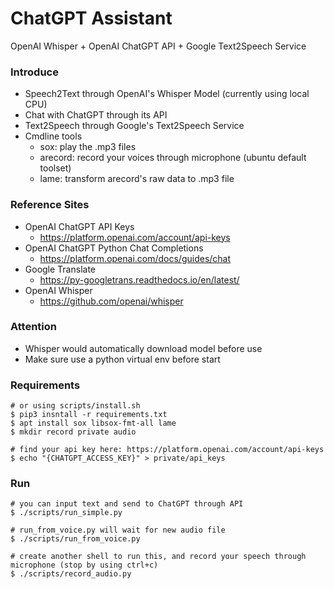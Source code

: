 ChatGPT Assistant
===
OpenAI Whisper + OpenAI ChatGPT API + Google Text2Speech Service

### Introduce
- Speech2Text through OpenAI's Whisper Model (currently using local CPU)
- Chat with ChatGPT through its API
- Text2Speech through Google's Text2Speech Service
- Cmdline tools
    - sox: play the .mp3 files
    - arecord: record your voices through microphone (ubuntu default toolset)
    - lame: transform arecord's raw data to .mp3 file

### Reference Sites
- OpenAI ChatGPT API Keys
    - https://platform.openai.com/account/api-keys
- OpenAI ChatGPT Python Chat Completions
    - https://platform.openai.com/docs/guides/chat
- Google Translate
    - https://py-googletrans.readthedocs.io/en/latest/
- OpenAI Whisper
    - https://github.com/openai/whisper

### Attention
- Whisper would automatically download model before use
- Make sure use a python virtual env before start

### Requirements
```
# or using scripts/install.sh
$ pip3 insntall -r requirements.txt
$ apt install sox libsox-fmt-all lame
$ mkdir record private audio

# find your api key here: https://platform.openai.com/account/api-keys
$ echo "{CHATGPT_ACCESS_KEY}" > private/api_keys
```

### Run
```
# you can input text and send to ChatGPT through API
$ ./scripts/run_simple.py

# run_from_voice.py will wait for new audio file
$ ./scripts/run_from_voice.py

# create another shell to run this, and record your speech through microphone (stop by using ctrl+c)
$ ./scripts/record_audio.py
```

